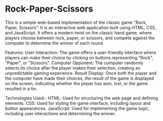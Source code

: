 # Rock-Paper-Scissors
This is a simple web-based implementation of the classic game "Rock, Paper, Scissors". It is an interactive web application built using HTML, CSS, and JavaScript. It offers a modern twist on the classic hand game, where players choose between rock, paper, or scissors, and compete against the computer to determine the winner of each round.

Features:
User Interaction: The game offers a user-friendly interface where players can make their choice by clicking on buttons representing "Rock", "Paper", or "Scissors".
Computer Opponent: The computer randomly selects its choice after the player makes their selection, creating an unpredictable gaming experience.
Result Display: Once both the player and the computer have made their choices, the result of the game is displayed on the screen, indicating whether the player has won, lost, or the game resulted in a tie.

Technologies Used:-
HTML: Used for structuring the web page and defining elements.
CSS: Used for styling the game interface, including layout and button appearances.
JavaScript: Used for implementing the game logic, including user interactions and determining the winner.
